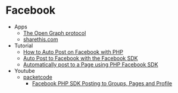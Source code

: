 # Facebook
* Apps
    - [The Open Graph protocol](http://ogp.me/)
    - [sharethis.com](http://www.sharethis.com/account/)
* Tutorial
    - [How to Auto Post on Facebook with PHP](http://goo.gl/jySasA)
    - [Auto Post to Facebook with the Facebook SDK](http://goo.gl/DDgboK)
    - [Automatically post to a Page using PHP Facebook SDK](http://goo.gl/pZLzqC)
* Youtube
    - [packetcode](https://www.youtube.com/user/packetcode)
        - [Facebook PHP SDK Posting to Groups, Pages and Profile](http://youtu.be/LQ6R9NPtRfc)
